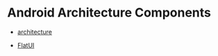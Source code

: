 # Android Architecture Components
+ [architecture](https://developer.android.com/topic/libraries/architecture/)

+  [FlatUI](https://github.com/eluleci/FlatUI)

